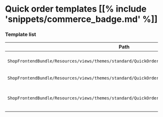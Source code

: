 # Quick order templates [[% include 'snippets/commerce_badge.md' %]]

### Template list

| Path     | Description       |
| -------- | ----------------- |
| `ShopFrontendBundle/Resources/views/themes/standard/QuickOrder/quick_order.html.twig` | Entry page for quick order. |
| `ShopFrontendBundle/Resources/views/themes/standard/QuickOrder/quick_order_form.html.twig` | Quick order form. |
| `ShopFrontendBundle/Resources/views/themes/standard/QuickOrder/quick_order_empty_line.html.twig` | An empty line in the quick order form. |
